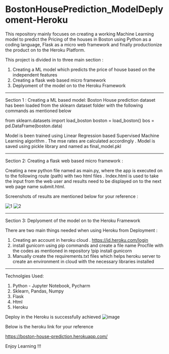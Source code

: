 # BostonHousePrediction_ModelDeplyoment-Heroku

This repository mainly focuses on creating a working Machine Learning model to predict the Pricing of the houses in Boston using Python as a coding language, Flask as a micro web framework and finally productionize the product on to the Heroku Platform.

This project is divided in to three main section : <br>
1. Creating a ML model which predicts the price of house based on the independent features <br>
2. Creating a flask web based micro framework <br>
3. Deplyoment of the model on to the Heroku Framework <br>

************************************************
Section 1 : Creating a ML based model: 
Boston House prediction dataset has been loaded from the sklearn dataset folder with the following commands as mentioned below

from sklearn.datasets import load_boston
boston = load_boston()
bos = pd.DataFrame(boston.data)

Model is been trained using Linear Regression based Supervised Machine Learning algorithm . The mse rates are calculated accordingly . Model is saved using pickle library and named as final_model.pkl

***********************************************
Section 2: Creating a flask web based micro framework :

Creating a new python file named as main.py, where the app is executed on to the following route (path) with two html files . Index.html is used to take the input from the web user and results need to be displayed on to the next web page name submit.html.

Screenshots of results are mentioned below for your reference : 

![1](https://user-images.githubusercontent.com/63364350/128605549-ce47b22d-1254-49d5-af2d-f15bf73d2f1b.PNG)
![2](https://user-images.githubusercontent.com/63364350/128605555-f3af6e82-c52d-4493-b0a2-bcfd02125c18.PNG)

************************************************
Section 3: Deplyoment of the model on to the Heroku Framework

There are two main things needed when using Heroku from Deployment :
1. Creating an account in heroku cloud . https://id.heroku.com/login
2. install gunicorn using pip commands and create a file name Procfile with the codes as mentioned in repository 
       !pip install gunicorn
3. Manually create the requirements.txt files which helps heroku server to create an environment in cloud with the necessary libraries installed 

***********************************************
Technolgies Used: 

1. Python - Jupyter Notebook, Pycharm 
2. Sklearn, Pandas, Numpy 
3. Flask
4. Html
6. Heroku 

Deploy in the Heroku is successfully achieved 
![image](https://user-images.githubusercontent.com/63364350/128606145-5b3bebe6-b12c-4191-8b10-730acd4c9367.png)

Below is the heroku link for your reference 

https://boston-house-prediction.herokuapp.com/

Enjoy Learning !!! 
